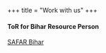 +++
title = "Work with us"
+++

#### ToR for Bihar Resource Person

<a href="https://docs.google.com/document/d/1gQ2VBCyNmA9dQxKnaikQbAIt3wLoTxLWXuDjGSoporw/edit" class="btn btn-lg" target="_blank">
    <i class="far fa-file-alt"></i> SAFAR Bihar
</a>

